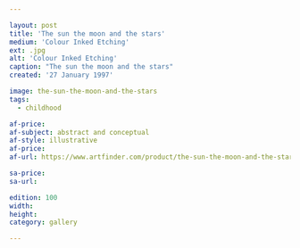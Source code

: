 ```yaml
---

layout: post
title: 'The sun the moon and the stars'
medium: 'Colour Inked Etching'
ext: .jpg
alt: 'Colour Inked Etching'
caption: "The sun the moon and the stars"
created: '27 January 1997'

image: the-sun-the-moon-and-the-stars
tags:
  - childhood

af-price:
af-subject: abstract and conceptual
af-style: illustrative
af-price:
af-url: https://www.artfinder.com/product/the-sun-the-moon-and-the-stars/

sa-price:
sa-url:

edition: 100
width:
height:
category: gallery

---
```

